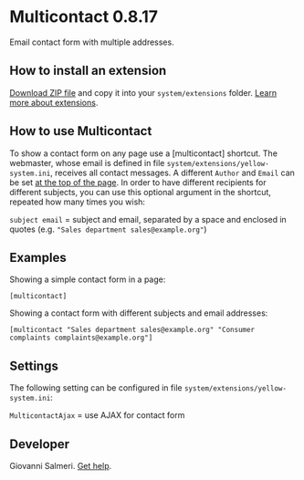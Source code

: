 # Multicontact 0.8.17

Email contact form with multiple addresses.

<p align="SCREENSHOT.png?raw=true" alt="Screenshot"></p>

## How to install an extension

[Download ZIP file](https://github.com/GiovanniSalmeri/yellow-multicontact/archive/refs/heads/main.zip) and copy it into your `system/extensions` folder. [Learn more about extensions](https://github.com/annaesvensson/yellow-update).

## How to use Multicontact

To show a contact form on any page use a [multicontact] shortcut. The webmaster, whose email is defined in file `system/extensions/yellow-system.ini`, receives all contact messages. A different `Author` and `Email` can be set [at the top of the page](https://github.com/annaesvensson/yellow-core#settings-page). In order to have different recipients for different subjects, you can use this optional argument in the shortcut, repeated how many times you wish:

`subject email` = subject and email, separated by a space and enclosed in quotes (e.g. `"Sales department sales@example.org"`)

## Examples

Showing a simple contact form in a page:

```
[multicontact]
```

Showing a contact form with different subjects and email addresses:

```
[multicontact "Sales department sales@example.org" "Consumer complaints complaints@example.org"]
```

## Settings

The following setting can be configured in file `system/extensions/yellow-system.ini`:

`MulticontactAjax` = use AJAX for contact form  

## Developer

Giovanni Salmeri. [Get help](https://datenstrom.se/yellow/help/).

